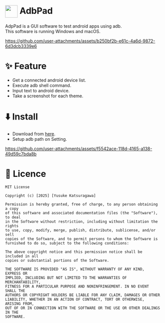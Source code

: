 # <img align="center" width=40 src="https://github.com/kaleidot725/AdbPad/assets/23740796/ab3b08b2-1267-488c-9b14-927325751232"> AdbPad

AdpPad is a GUI software to test android apps using adb.  
This software is running Windows and macOS.

https://github.com/user-attachments/assets/b250bf2b-e61c-4a6d-9872-6d3dcb3339e6


# ✨ Feature

- Get a connected android device list.
- Execute adb shell command.
- Input text to android device.
- Take a screenshot for each theme.

# ⬇️ Install

- Download from [here](https://github.com/kaleidot725/AdbPad/releases/tag/v1.5.1).
- Setup adb path on Setting.

https://github.com/user-attachments/assets/f5542ace-118d-4165-a138-49d59c7bda8b

# 🎫 Licence

```
MIT License

Copyright (c) [2025] [Yusuke Katsuragawa]

Permission is hereby granted, free of charge, to any person obtaining a copy
of this software and associated documentation files (the "Software"), to deal
in the Software without restriction, including without limitation the rights
to use, copy, modify, merge, publish, distribute, sublicense, and/or sell
copies of the Software, and to permit persons to whom the Software is
furnished to do so, subject to the following conditions:

The above copyright notice and this permission notice shall be included in all
copies or substantial portions of the Software.

THE SOFTWARE IS PROVIDED "AS IS", WITHOUT WARRANTY OF ANY KIND, EXPRESS OR
IMPLIED, INCLUDING BUT NOT LIMITED TO THE WARRANTIES OF MERCHANTABILITY,
FITNESS FOR A PARTICULAR PURPOSE AND NONINFRINGEMENT. IN NO EVENT SHALL THE
AUTHORS OR COPYRIGHT HOLDERS BE LIABLE FOR ANY CLAIM, DAMAGES OR OTHER
LIABILITY, WHETHER IN AN ACTION OF CONTRACT, TORT OR OTHERWISE, ARISING FROM,
OUT OF OR IN CONNECTION WITH THE SOFTWARE OR THE USE OR OTHER DEALINGS IN THE
SOFTWARE.
```
